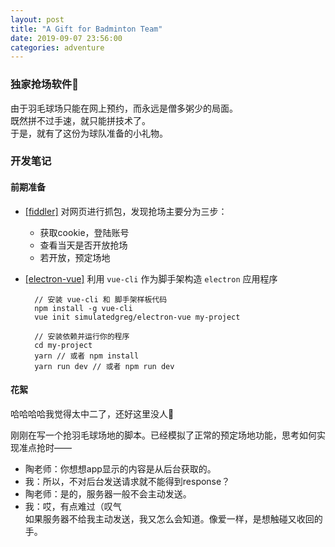```yaml
---
layout: post
title: "A Gift for Badminton Team"
date: 2019-09-07 23:56:00
categories: adventure
---
```

### 独家抢场软件🏸

由于羽毛球场只能在网上预约，而永远是僧多粥少的局面。  
既然拼不过手速，就只能拼技术了。  
于是，就有了这份为球队准备的小礼物。   

### 开发笔记  
#### 前期准备
- [[fiddler]](https://www.telerik.com/fiddler) 对网页进行抓包，发现抢场主要分为三步：  
    - 获取cookie，登陆账号  
    - 查看当天是否开放抢场
    - 若开放，预定场地  
- [[electron-vue]](https://simulatedgreg.gitbooks.io/electron-vue/content/cn/) 利用 `vue-cli` 作为脚手架构造 `electron` 应用程序  

        // 安装 vue-cli 和 脚手架样板代码
        npm install -g vue-cli  
        vue init simulatedgreg/electron-vue my-project  

        // 安装依赖并运行你的程序
        cd my-project  
        yarn // 或者 npm install  
        yarn run dev // 或者 npm run dev


#### 花絮
哈哈哈哈我觉得太中二了，还好这里没人💃

刚刚在写一个抢羽毛球场地的脚本。已经模拟了正常的预定场地功能，思考如何实现准点抢时——  
- 陶老师：你想想app显示的内容是从后台获取的。  
- 我：所以，不对后台发送请求就不能得到response？  
- 陶老师：是的，服务器一般不会主动发送。
- 我：哎，有点难过（叹气    
如果服务器不给我主动发送，我又怎么会知道。像爱一样，是想触碰又收回的手。

